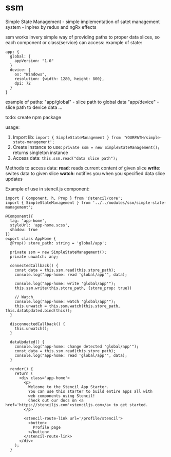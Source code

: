 # ssm
Simple State Management - simple implementation of satet management system - inpirex by redux and ngRx effects

ssm works invery simple way of providing paths to proper data slices, so each component or class(service) can access:
example of state:
```
app: {
  global: {
    appVersion: "1.0"
  }
  device: {
    os: "Windows",
    resolution: {width: 1280, height: 800},
    dpi: 72
  }
}
```
example of paths:
"app/global" - slice path to global data
"app/device" - slice path to device data
...

todo: create npm package

usage:
1. Import lib: ```import { SimpleStateManagement } from 'YOURPATH/simple-state-management';```
2. Create instance to use: ```private ssm = new SimpleStateManagement();``` returns singleton instance
3. Access data: ```this.ssm.read("data slice path");```

Methods to access data:
__read__: reads current content of given slice
__write__: swites data to given slice
__watch__: notifies you when you specified data slice updates

Example of use in stencil.js component:
```
import { Component, h, Prop } from '@stencil/core';
import { SimpleStateManagement } from '../../modules/ssm/simple-state-management';
​
@Component({
  tag: 'app-home',
  styleUrl: 'app-home.scss',
  shadow: true
})
export class AppHome {
  @Prop() store_path: string = 'global/app';
​
  private ssm = new SimpleStateManagement();
  private unwatch: any;
​
  connectedCallback() {
    const data = this.ssm.read(this.store_path);
    console.log("app-home: read 'global/app'", data);
​
    console.log("app-home: write 'global/app'");
    this.ssm.write(this.store_path, {store_prop: true})
​
    // Watch
    console.log("app-home: watch 'global/app'");
    this.unwatch = this.ssm.watch(this.store_path, this.dataUpdated.bind(this));
  }
​
  disconnectedCallback() {
    this.unwatch();
  }
​
  dataUpdated() {
    console.log("app-home: change detected 'global/app'");
    const data = this.ssm.read(this.store_path);
    console.log("app-home: read 'global/app'", data);
  }
​
  render() {
    return (
      <div class='app-home'>
        <p>
          Welcome to the Stencil App Starter.
          You can use this starter to build entire apps all with
          web components using Stencil!
          Check out our docs on <a href='https://stenciljs.com'>stenciljs.com</a> to get started.
        </p>
​
        <stencil-route-link url='/profile/stencil'>
          <button>
            Profile page
          </button>
        </stencil-route-link>
      </div>
    );
  }
​

```
